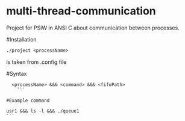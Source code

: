# multi-thread-communication
Project for PSiW in ANSI C about communication between processes.

#Installation
```gcc project.c -o project
./project <processName>
```
<processName> is taken from .config file

#Syntax
```
  <processName> &&& <command> &&& <fifoPath>
    ```

#Example command
```
    usr1 &&& ls -l &&& ./queue1
    ```

